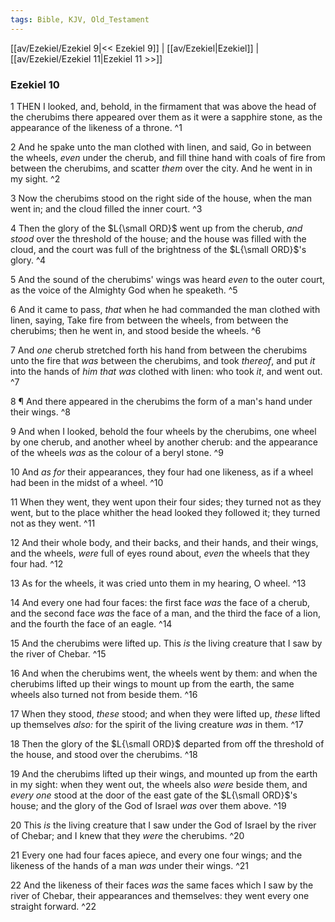 ```yaml
---
tags: Bible, KJV, Old_Testament
---
```


[[av/Ezekiel/Ezekiel 9|<< Ezekiel 9]] | [[av/Ezekiel|Ezekiel]] | [[av/Ezekiel/Ezekiel 11|Ezekiel 11 >>]]

### Ezekiel 10

1 THEN I looked, and, behold, in the firmament that was above the head of the cherubims there appeared over them as it were a sapphire stone, as the appearance of the likeness of a throne. ^1

2 And he spake unto the man clothed with linen, and said, Go in between the wheels, _even_ under the cherub, and fill thine hand with coals of fire from between the cherubims, and scatter _them_ over the city. And he went in in my sight. ^2

3 Now the cherubims stood on the right side of the house, when the man went in; and the cloud filled the inner court. ^3

4 Then the glory of the $L{\small ORD}$ went up from the cherub, _and_ _stood_ over the threshold of the house; and the house was filled with the cloud, and the court was full of the brightness of the $L{\small ORD}$'s glory. ^4

5 And the sound of the cherubims' wings was heard _even_ to the outer court, as the voice of the Almighty God when he speaketh. ^5

6 And it came to pass, _that_ when he had commanded the man clothed with linen, saying, Take fire from between the wheels, from between the cherubims; then he went in, and stood beside the wheels. ^6

7 And _one_ cherub stretched forth his hand from between the cherubims unto the fire that _was_ between the cherubims, and took _thereof_, and put _it_ into the hands of _him_ _that_ _was_ clothed with linen: who took _it_, and went out. ^7

8 ¶ And there appeared in the cherubims the form of a man's hand under their wings. ^8

9 And when I looked, behold the four wheels by the cherubims, one wheel by one cherub, and another wheel by another cherub: and the appearance of the wheels _was_ as the colour of a beryl stone. ^9

10 And _as_ _for_ their appearances, they four had one likeness, as if a wheel had been in the midst of a wheel. ^10

11 When they went, they went upon their four sides; they turned not as they went, but to the place whither the head looked they followed it; they turned not as they went. ^11

12 And their whole body, and their backs, and their hands, and their wings, and the wheels, _were_ full of eyes round about, _even_ the wheels that they four had. ^12

13 As for the wheels, it was cried unto them in my hearing, O wheel. ^13

14 And every one had four faces: the first face _was_ the face of a cherub, and the second face _was_ the face of a man, and the third the face of a lion, and the fourth the face of an eagle. ^14

15 And the cherubims were lifted up. This _is_ the living creature that I saw by the river of Chebar. ^15

16 And when the cherubims went, the wheels went by them: and when the cherubims lifted up their wings to mount up from the earth, the same wheels also turned not from beside them. ^16

17 When they stood, _these_ stood; and when they were lifted up, _these_ lifted up themselves _also:_ for the spirit of the living creature _was_ in them. ^17

18 Then the glory of the $L{\small ORD}$ departed from off the threshold of the house, and stood over the cherubims. ^18

19 And the cherubims lifted up their wings, and mounted up from the earth in my sight: when they went out, the wheels also _were_ beside them, and _every_ _one_ stood at the door of the east gate of the $L{\small ORD}$'s house; and the glory of the God of Israel _was_ over them above. ^19

20 This _is_ the living creature that I saw under the God of Israel by the river of Chebar; and I knew that they _were_ the cherubims. ^20

21 Every one had four faces apiece, and every one four wings; and the likeness of the hands of a man _was_ under their wings. ^21

22 And the likeness of their faces _was_ the same faces which I saw by the river of Chebar, their appearances and themselves: they went every one straight forward. ^22

